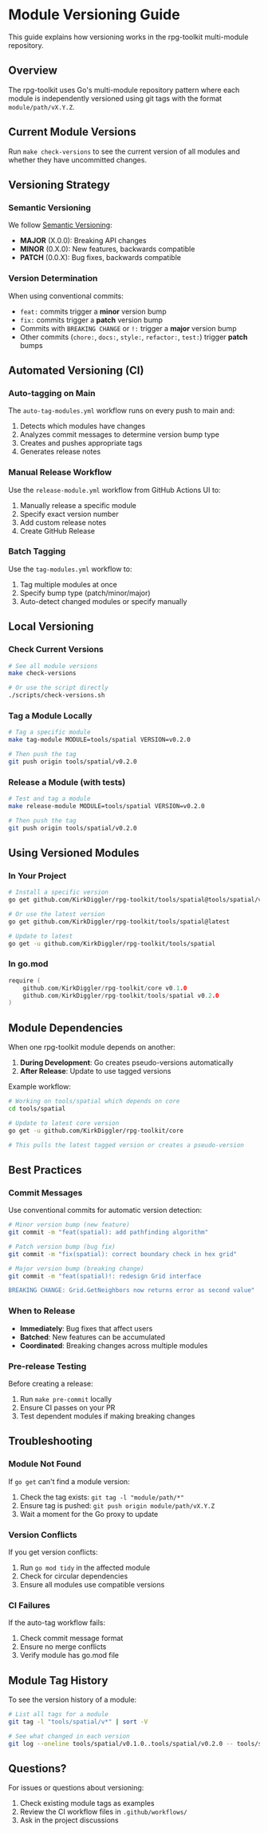 # Module Versioning Guide

This guide explains how versioning works in the rpg-toolkit multi-module repository.

## Overview

The rpg-toolkit uses Go's multi-module repository pattern where each module is independently versioned using git tags with the format `module/path/vX.Y.Z`.

## Current Module Versions

Run `make check-versions` to see the current version of all modules and whether they have uncommitted changes.

## Versioning Strategy

### Semantic Versioning

We follow [Semantic Versioning](https://semver.org/):
- **MAJOR** (X.0.0): Breaking API changes
- **MINOR** (0.X.0): New features, backwards compatible
- **PATCH** (0.0.X): Bug fixes, backwards compatible

### Version Determination

When using conventional commits:
- `feat:` commits trigger a **minor** version bump
- `fix:` commits trigger a **patch** version bump
- Commits with `BREAKING CHANGE` or `!:` trigger a **major** version bump
- Other commits (`chore:`, `docs:`, `style:`, `refactor:`, `test:`) trigger **patch** bumps

## Automated Versioning (CI)

### Auto-tagging on Main

The `auto-tag-modules.yml` workflow runs on every push to main and:
1. Detects which modules have changes
2. Analyzes commit messages to determine version bump type
3. Creates and pushes appropriate tags
4. Generates release notes

### Manual Release Workflow

Use the `release-module.yml` workflow from GitHub Actions UI to:
1. Manually release a specific module
2. Specify exact version number
3. Add custom release notes
4. Create GitHub Release

### Batch Tagging

Use the `tag-modules.yml` workflow to:
1. Tag multiple modules at once
2. Specify bump type (patch/minor/major)
3. Auto-detect changed modules or specify manually

## Local Versioning

### Check Current Versions

```bash
# See all module versions
make check-versions

# Or use the script directly
./scripts/check-versions.sh
```

### Tag a Module Locally

```bash
# Tag a specific module
make tag-module MODULE=tools/spatial VERSION=v0.2.0

# Then push the tag
git push origin tools/spatial/v0.2.0
```

### Release a Module (with tests)

```bash
# Test and tag a module
make release-module MODULE=tools/spatial VERSION=v0.2.0

# Then push the tag
git push origin tools/spatial/v0.2.0
```

## Using Versioned Modules

### In Your Project

```bash
# Install a specific version
go get github.com/KirkDiggler/rpg-toolkit/tools/spatial@tools/spatial/v0.2.0

# Or use the latest version
go get github.com/KirkDiggler/rpg-toolkit/tools/spatial@latest

# Update to latest
go get -u github.com/KirkDiggler/rpg-toolkit/tools/spatial
```

### In go.mod

```go
require (
    github.com/KirkDiggler/rpg-toolkit/core v0.1.0
    github.com/KirkDiggler/rpg-toolkit/tools/spatial v0.2.0
)
```

## Module Dependencies

When one rpg-toolkit module depends on another:

1. **During Development**: Go creates pseudo-versions automatically
2. **After Release**: Update to use tagged versions

Example workflow:
```bash
# Working on tools/spatial which depends on core
cd tools/spatial

# Update to latest core version
go get -u github.com/KirkDiggler/rpg-toolkit/core

# This pulls the latest tagged version or creates a pseudo-version
```

## Best Practices

### Commit Messages

Use conventional commits for automatic version detection:
```bash
# Minor version bump (new feature)
git commit -m "feat(spatial): add pathfinding algorithm"

# Patch version bump (bug fix)
git commit -m "fix(spatial): correct boundary check in hex grid"

# Major version bump (breaking change)
git commit -m "feat(spatial)!: redesign Grid interface

BREAKING CHANGE: Grid.GetNeighbors now returns error as second value"
```

### When to Release

- **Immediately**: Bug fixes that affect users
- **Batched**: New features can be accumulated
- **Coordinated**: Breaking changes across multiple modules

### Pre-release Testing

Before creating a release:
1. Run `make pre-commit` locally
2. Ensure CI passes on your PR
3. Test dependent modules if making breaking changes

## Troubleshooting

### Module Not Found

If `go get` can't find a module version:
1. Check the tag exists: `git tag -l "module/path/*"`
2. Ensure tag is pushed: `git push origin module/path/vX.Y.Z`
3. Wait a moment for the Go proxy to update

### Version Conflicts

If you get version conflicts:
1. Run `go mod tidy` in the affected module
2. Check for circular dependencies
3. Ensure all modules use compatible versions

### CI Failures

If the auto-tag workflow fails:
1. Check commit message format
2. Ensure no merge conflicts
3. Verify module has go.mod file

## Module Tag History

To see the version history of a module:
```bash
# List all tags for a module
git tag -l "tools/spatial/v*" | sort -V

# See what changed in each version
git log --oneline tools/spatial/v0.1.0..tools/spatial/v0.2.0 -- tools/spatial
```

## Questions?

For issues or questions about versioning:
1. Check existing module tags as examples
2. Review the CI workflow files in `.github/workflows/`
3. Ask in the project discussions